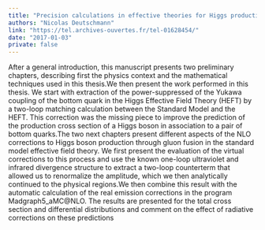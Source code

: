 ```yaml
---
title: "Precision calculations in effective theories for Higgs production"
authors: "Nicolas Deutschmann"
link: "https://tel.archives-ouvertes.fr/tel-01628454/"
date: "2017-01-03"
private: false
---
```


After a general introduction, this manuscript presents two preliminary chapters, describing first the physics context and the mathematical techniques used in this thesis.We then present the work performed in this thesis. We start with extraction of the power-suppressed of the Yukawa coupling of the bottom quark in the Higgs Effective Field Theory (HEFT) by a two-loop matching calculation between the Standard Model and the HEFT. This correction was the missing piece to improve the prediction of the production cross section of a Higgs boson in association to a pair of bottom quarks.The two next chapters present different aspects of the NLO corrections to Higgs boson production through gluon fusion in the standard model effective field theory. We first present the evaluation of the virtual corrections to this process and use the known one-loop ultraviolet and infrared divergence structure to extract a two-loop counterterm that allowed us to renormalize the amplitude, which we then analytically continued to the physical regions.We then combine this result with the automatic calculation of the real emission corrections in the program Madgraph5_aMC@NLO. The results are presented for the total cross section and differential distributions and comment on the effect of radiative corrections on these predictions
